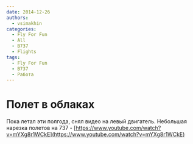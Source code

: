 ```yaml
---
date: 2014-12-26
authors:
  - vsimakhin
categories:
  - Fly For Fun
  - All
  - B737
  - Flights
tags:
  - Fly For Fun
  - B737
  - Работа
---
```


# Полет в облаках

Пока летал эти полгода, снял видео на левый двигатель. Небольшая нарезка полетов на 737 - [https://www.youtube.com/watch?v=mYXg8r1WCkE](https://www.youtube.com/watch?v=mYXg8r1WCkE)
